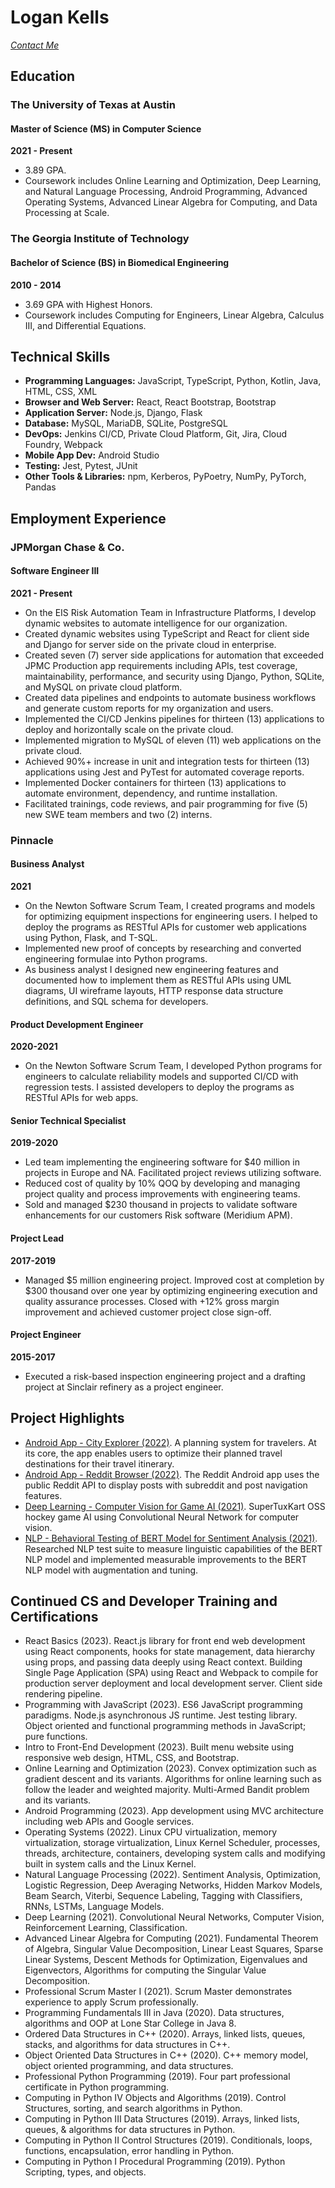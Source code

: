 # Logan Kells

*[Contact Me](https://logankells.com/intro.html#contact-me)*

## Education

### The University of Texas at Austin

#### Master of Science (MS) in Computer Science

**2021 - Present**

- 3.89 GPA.
- Coursework includes Online Learning and Optimization, Deep Learning, and Natural Language Processing, Android
  Programming, Advanced Operating Systems, Advanced Linear Algebra for Computing, and Data Processing at Scale.

### The Georgia Institute of Technology

#### Bachelor of Science (BS) in Biomedical Engineering

**2010 - 2014**

- 3.69 GPA with Highest Honors.
- Coursework includes Computing for Engineers, Linear Algebra, Calculus III, and Differential Equations.

## Technical Skills

- **Programming Languages:** JavaScript, TypeScript, Python, Kotlin, Java, HTML, CSS, XML
- **Browser and Web Server:** React, React Bootstrap, Bootstrap
- **Application Server:** Node.js, Django, Flask
- **Database:** MySQL, MariaDB, SQLite, PostgreSQL
- **DevOps:** Jenkins CI/CD, Private Cloud Platform, Git, Jira, Cloud Foundry, Webpack
- **Mobile App Dev:** Android Studio
- **Testing:** Jest, Pytest, JUnit
- **Other Tools & Libraries:** npm, Kerberos, PyPoetry, NumPy, PyTorch, Pandas

## Employment Experience

### JPMorgan Chase & Co.

#### Software Engineer III

**2021 - Present**

- On the EIS Risk Automation Team in Infrastructure Platforms, I develop dynamic websites to automate intelligence for
  our organization.
- Created dynamic websites using TypeScript and React for client side and Django for server side on the private cloud in
  enterprise.
- Created seven (7) server side applications for automation that exceeded JPMC Production app requirements including
  APIs, test coverage, maintainability, performance, and security using Django, Python, SQLite, and MySQL on private
  cloud platform.
- Created data pipelines and endpoints to automate business workflows and generate custom reports for my organization
  and users.
- Implemented the CI/CD Jenkins pipelines for thirteen (13) applications to deploy and horizontally scale on the private
  cloud.
- Implemented migration to MySQL of eleven (11) web applications on the private cloud.
- Achieved 90%+ increase in unit and integration tests for thirteen (13) applications using Jest and PyTest for
  automated coverage reports.
- Implemented Docker containers for thirteen (13) applications to automate environment, dependency, and runtime
  installation.
- Facilitated trainings, code reviews, and pair programming for five (5) new SWE team members and two (2) interns.

### Pinnacle

#### Business Analyst

**2021**

- On the Newton Software Scrum Team, I created programs and models for optimizing equipment inspections for engineering
  users. I helped to deploy the programs as RESTful APIs for customer web applications using Python, Flask, and T-SQL.
- Implemented new proof of concepts by researching and converted engineering formulae into Python programs.
- As business analyst I designed new engineering features and documented how to implement them as RESTful APIs using UML
  diagrams, UI wireframe layouts, HTTP response data structure definitions, and SQL schema for developers.

#### Product Development Engineer

**2020-2021**

- On the Newton Software Scrum Team, I developed Python programs for engineers to calculate reliability models and
  supported CI/CD with regression tests. I assisted developers to deploy the programs as RESTful APIs for web apps.

#### Senior Technical Specialist

**2019-2020**

- Led team implementing the engineering software for $40 million in projects in Europe and NA. Facilitated project
  reviews utilizing software.
- Reduced cost of quality by 10% QOQ by developing and managing project quality and process improvements with
  engineering teams.
- Sold and managed $230 thousand in projects to validate software enhancements for our customers Risk software (Meridium
  APM).

#### Project Lead

**2017-2019**

- Managed $5 million engineering project. Improved cost at completion by $300 thousand over one year by optimizing
  engineering execution and quality assurance processes. Closed with +12% gross margin improvement and achieved customer
  project close sign-off.

#### Project Engineer

**2015-2017**

- Executed a risk-based inspection engineering project and a drafting project at Sinclair refinery as a project
  engineer.

## Project Highlights

- [Android App - City Explorer (2022)](../android_development/city-explorer-app.md). A planning system for travelers. At
  its core, the app enables users to optimize their planned travel destinations for their travel itinerary.
- [Android App - Reddit Browser (2022)](../android_development/reddit-app.md). The Reddit Android app uses the public
  Reddit API to display posts with subreddit and post navigation features.
- [Deep Learning - Computer Vision for Game AI (2021)](../machine_learning/computer-vision-video-game-ai.md).
  SuperTuxKart OSS hockey game AI using Convolutional Neural Network for computer vision.
- [NLP - Behavioral Testing of BERT Model for Sentiment Analysis (2021)](../machine_learning/behavior-testing-bert-for-sentiment-analysis.md).
  Researched NLP test suite to measure linguistic capabilities of the BERT NLP model and implemented measurable
  improvements to the BERT NLP model with augmentation and tuning.

## Continued CS and Developer Training and Certifications

- React Basics (2023). React.js library for front end web development using React components, hooks for state
  management, data hierarchy using props, and passing data deeply using React context. Building Single Page
  Application (SPA) using React and Webpack to compile for production server deployment and local development server.
  Client side rendering pipeline.
- Programming with JavaScript (2023). ES6 JavaScript programming paradigms. Node.js asynchronous JS runtime. Jest
  testing library. Object oriented and functional programming methods in JavaScript; pure functions.
- Intro to Front-End Development (2023). Built menu website using responsive web design, HTML, CSS, and Bootstrap.
- Online Learning and Optimization (2023). Convex optimization such as gradient descent and its variants. Algorithms for
  online learning such as follow the leader and weighted majority. Multi-Armed Bandit problem and its variants.
- Android Programming (2023). App development using MVC architecture including web APIs and Google services.
- Operating Systems (2022). Linux CPU virtualization, memory virtualization, storage virtualization, Linux Kernel
  Scheduler, processes, threads, architecture, containers, developing system calls and modifying built in system calls
  and the Linux Kernel.
- Natural Language Processing (2022). Sentiment Analysis, Optimization, Logistic Regression, Deep Averaging Networks,
  Hidden Markov Models, Beam Search, Viterbi, Sequence Labeling, Tagging with Classifiers, RNNs, LSTMs, Language Models.
- Deep Learning (2021). Convolutional Neural Networks, Computer Vision, Reinforcement Learning, Classification.
- Advanced Linear Algebra for Computing (2021). Fundamental Theorem of Algebra, Singular Value Decomposition, Linear
  Least Squares, Sparse Linear Systems, Descent Methods for Optimization, Eigenvalues and Eigenvectors, Algorithms for
  computing the Singular Value Decomposition.
- Professional Scrum Master I (2021). Scrum Master demonstrates experience to apply Scrum professionally.
- Programming Fundamentals III in Java (2020). Data structures, algorithms and OOP at Lone Star College in Java 8.
- Ordered Data Structures in C++ (2020). Arrays, linked lists, queues, stacks, and algorithms for data structures in
  C++.
- Object Oriented Data Structures in C++ (2020). C++ memory model, object oriented programming, and data structures.
- Professional Python Programming (2019). Four part professional certificate in Python programming.
- Computing in Python IV Objects and Algorithms (2019). Control Structures, sorting, and search algorithms in Python.
- Computing in Python III Data Structures (2019). Arrays, linked lists, queues, & algorithms for data structures in
  Python.
- Computing in Python II Control Structures (2019). Conditionals, loops, functions, encapsulation, error handling in
  Python.
- Computing in Python I Procedural Programming (2019). Python Scripting, types, and objects.